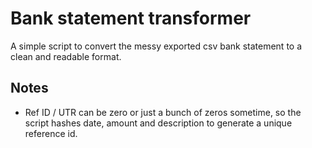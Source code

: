 # Bank statement transformer

A simple script to convert the messy exported csv bank statement to a clean and readable format.

## Notes

- Ref ID / UTR  can be zero or just a bunch of zeros sometime, so the script hashes date, amount and description to generate a unique reference id.